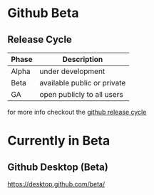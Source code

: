 # Github Beta

## Release Cycle

|Phase|Description|
|-----|-----------|
|Alpha|under development|
|Beta |available public or private|
|GA   |open publicly to all users|


for more info checkout the <a href="https://docs.github.com/en/get-started/using-github/exploring-early-access-releases-with-feature-preview">github release cycle</a>



# Currently in Beta

## Github Desktop (Beta)
https://desktop.github.com/beta/